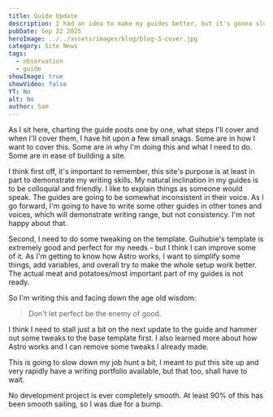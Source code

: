 ```yaml
---
title: Guide Update
description: I had an idea to make my guides better, but it's gonna slow progress. No one ever said this would be quick.
pubDate: Sep 22 2025
heroImage: ../../assets/images/blog/blog-3-cover.jpg
category: Site News
tags:
  - observation
  - guide
showImage: true
showVideo: false
YT: No
alt: No
author: Sam
---
```

As I sit here, charting the guide posts one by one, what steps I'll cover and when I'll cover them, I have hit upon a few small snags. Some are in how I want to cover this. Some are in why I'm doing this and what I need to do. Some are in ease of building a site.

I think first off, it's important to remember, this site's purpose is at least in part to demonstrate my writing skills. My natural inclination in my guides is to be colloquial and friendly. I like to explain things as someone would speak. The guides are going to be somewhat inconsistent in their voice. As I go forward, I'm going to have to write some other guides in other tones and voices, which will demonstrate writing range, but not consistency. I'm not happy about that.

Second, I need to do some tweaking on the template. Guihubie's template is extremely good and perfect for my needs - but I think I can improve some of it. As I'm getting to know how Astro works, I want to simplify some things, add variables, and overall try to make the whole setup work better. The actual meat and potatoes/most important part of my guides is not ready.

So I'm writing this and facing down the age old wisdom:

> Don't let perfect be the enemy of good.

I think I need to stall just a bit on the next update to the guide and hammer out some tweaks to the base template first. I also learned more about how Astro works and I can remove some tweaks I already made. 

This is going to slow down my job hunt a bit, I meant to put this site up and very rapidly have a writing portfolio available, but that too, shall have to wait.

No development project is ever completely smooth. At least 90% of this has been smooth sailing, so I was due for a bump.